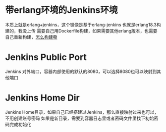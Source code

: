 # 带erlang环境的Jenkins环境

本质上就是erlang+jenkins，这个镜像是基于erlang-jenkins 也就是erlang18.3构建的，我没上传
需要自己用Dockerfile构建，如果需要其他erlang版本，也需要自己重新构建，[怎么构建嘞](https://github.com/yidayoung/Docker_jenkins_erlang)

# Jenkins Public Port
Jenkins 对外端口，容器内部使用的默认的8080，可以选择8080也可以映射到其他端口

# Jenkins Home Dir
Jenkins Home目录，如果自己已经搭建过Jenkins，那么直接映射过来也可以，不用创建账号密码
如果是新目录，需要到容器日志里或者密码文件里找下初始密码完成初始化